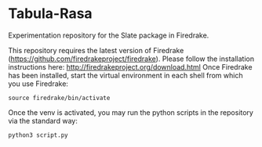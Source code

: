 # Tabula-Rasa
Experimentation repository for the Slate package in Firedrake.

This repository requires the latest version of Firedrake (https://github.com/firedrakeproject/firedrake).
Please follow the installation instructions here: http://firedrakeproject.org/download.html
Once Firedrake has been installed, start the virtual environment in each shell from which you use Firedrake:
```
source firedrake/bin/activate
```
Once the venv is activated, you may run the python scripts in the repository via the standard way:
```
python3 script.py
```
